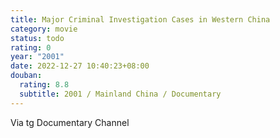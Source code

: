 ```yaml
---
title: Major Criminal Investigation Cases in Western China
category: movie
status: todo
rating: 0
year: "2001"
date: 2022-12-27 10:40:23+08:00
douban:
  rating: 8.8
  subtitle: 2001 / Mainland China / Documentary
---
```


Via tg Documentary Channel
